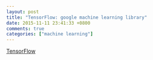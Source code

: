 ```yaml
---
layout: post
title: "TensorFlow: google machine learning library"
date: 2015-11-11 23:41:33 +0800
comments: true
categories: ["machine learning"]
---
```



<!-- more -->


[TensorFlow]


[TensorFlow]:http://tensorflow.org/